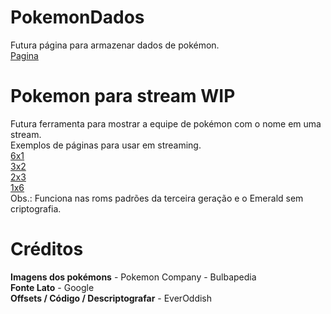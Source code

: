 # PokemonDados

Futura página para armazenar dados de pokémon.
<br>
[Pagina](https://igorfs10.github.io/PokemonSite/)

# Pokemon para stream WIP

Futura ferramenta para mostrar a equipe de pokémon com o nome em uma stream.
<br>
Exemplos de páginas para usar em streaming.
<br>
[6x1](https://igorfs10.github.io/PokemonSite/game%206x1.html)
<br>
[3x2](https://igorfs10.github.io/PokemonSite/game%203x2.html)
<br>
[2x3](https://igorfs10.github.io/PokemonSite/game%202x3.html)
<br>
[1x6](https://igorfs10.github.io/PokemonSite/game%201x6.html)
<br>
Obs.: Funciona nas roms padrões da terceira geração e o Emerald sem criptografia.

# Créditos

**Imagens dos pokémons** - Pokemon Company - Bulbapedia
<br>
**Fonte Lato** - Google
<br>
**Offsets / Código / Descriptografar** - EverOddish
